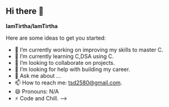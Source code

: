 ## Hi there 👋
**IamTirtha/IamTirtha** 

Here are some ideas to get you started:

- 🔭 I’m currently working on improving my skills to master C.
- 🌱 I’m currently learning C,DSA using C.
- 👯 I’m looking to collaborate on projects.
- 🤔 I’m looking for help with building my career.
- 💬 Ask me about ...
- 📫 How to reach me: tsd2580@gmail.com.
- 😄 Pronouns: N/A
- ⚡ Code and Chill.
-->
